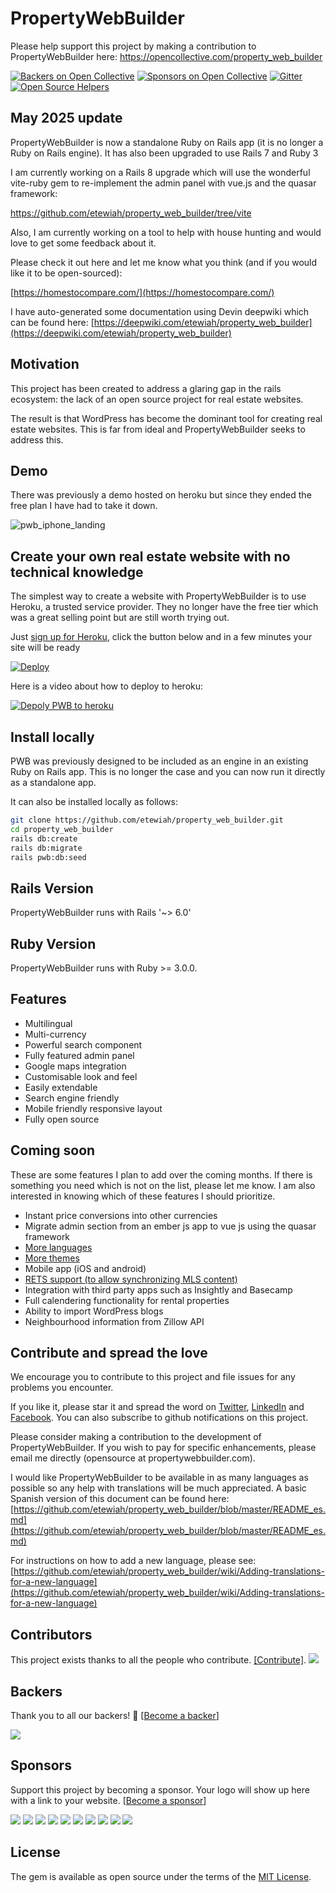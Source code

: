 # PropertyWebBuilder

Please help support this project by making a contribution to PropertyWebBuilder here: https://opencollective.com/property_web_builder

[![Backers on Open Collective](https://opencollective.com/property_web_builder/backers/badge.svg)](#backers)
[![Sponsors on Open Collective](https://opencollective.com/property_web_builder/sponsors/badge.svg)](#sponsors)
[![Gitter](https://badges.gitter.im/dev-1pr/1pr.svg)](https://gitter.im/property_web_builder/Lobby?utm_source=badge&utm_medium=badge&utm_campaign=pr-badge&utm_content=body_badge)
[![Open Source Helpers](https://www.codetriage.com/etewiah/property_web_builder/badges/users.svg)](https://www.codetriage.com/etewiah/property_web_builder)


## May 2025 update

PropertyWebBuilder is now a standalone Ruby on Rails app (it is no longer a Ruby on Rails engine). It has also been upgraded to use Rails 7 and Ruby 3

I am currently working on a Rails 8 upgrade which will use the wonderful vite-ruby gem to re-implement the admin panel with vue.js and the quasar framework:

https://github.com/etewiah/property_web_builder/tree/vite

Also, I am currently working on a tool to help with house hunting and would love to get some feedback about it.

Please check it out here and let me know what you think (and if you would like it to be open-sourced):

[https://homestocompare.com/](https://homestocompare.com/)

I have auto-generated some documentation using Devin deepwiki which can be found here:
[https://deepwiki.com/etewiah/property_web_builder](https://deepwiki.com/etewiah/property_web_builder)

## Motivation

This project has been created to address a glaring gap in the rails ecosystem: the lack of an open source project for real estate websites.

The result is that WordPress has become the dominant tool for creating real estate websites.  This is far from ideal and PropertyWebBuilder seeks to address this.


## Demo

<!-- You can try out a demo at [https://pwb-v2.herokuapp.com](https://pwb-v2.herokuapp.com/)

To see the admin panel, login as user admin@example.com with a password of "pwb123456". -->

There was previously a demo hosted on heroku but since they ended the free plan I have had to take it down.

![pwb_iphone_landing](https://cloud.githubusercontent.com/assets/1741198/22990222/bfec0168-f3b8-11e6-89df-b950c4979970.png)


## Create your own real estate website with no technical knowledge

The simplest way to create a website with PropertyWebBuilder is to use Heroku, a trusted service provider.  They no longer have the free tier which was a great selling point but are still worth trying out.

Just [sign up for Heroku](https://signup.heroku.com/identity), click the button below and in a few minutes your site will be ready

[![Deploy](https://www.herokucdn.com/deploy/button.svg)](https://heroku.com/deploy?template=https://github.com/etewiah/property_web_builder)

Here is a video about how to deploy to heroku:

[![Depoly PWB to heroku](http://img.youtube.com/vi/hyapXTwGyr4/0.jpg)](http://www.youtube.com/watch?v=hyapXTwGyr4 "Deploy PWB to heroku")


## Install locally

PWB was previously designed to be included as an engine in an existing Ruby on Rails app. This is no longer the case and you can now run it directly as a standalone app.

It can also be installed locally as follows:

```bash
git clone https://github.com/etewiah/property_web_builder.git
cd property_web_builder
rails db:create
rails db:migrate
rails pwb:db:seed
```

## Rails Version

PropertyWebBuilder runs with Rails '~> 6.0'

## Ruby Version

PropertyWebBuilder runs with Ruby >= 3.0.0.


## Features

* Multilingual
* Multi-currency
* Powerful search component
* Fully featured admin panel
* Google maps integration
* Customisable look and feel
* Easily extendable
* Search engine friendly
* Mobile friendly responsive layout
* Fully open source

## Coming soon

These are some features I plan to add over the coming months.  If there is something you need which is not on the list, please let me know.  I am also interested in knowing which of these features I should prioritize.

* Instant price conversions into other currencies
* Migrate admin section from an ember js app to vue js using the quasar framework
* [More languages](https://github.com/etewiah/property_web_builder/issues/4)
* [More themes](https://github.com/etewiah/property_web_builder/issues/3)
* Mobile app (iOS and android)
* [RETS support (to allow synchronizing MLS content)](https://github.com/etewiah/property_web_builder/issues/2)
* Integration with third party apps such as Insightly and Basecamp
* Full calendering functionality for rental properties
* Ability to import WordPress blogs
* Neighbourhood information from Zillow API


## Contribute and spread the love
We encourage you to contribute to this project and file issues for any problems you encounter.

If you like it, please star it and spread the word on [Twitter](https://twitter.com/prptywebbuilder), [LinkedIn](https://www.linkedin.com/company/propertywebbuilder) and [Facebook](https://www.facebook.com/propertywebbuilder).  You can also subscribe to github notifications on this project.

Please consider making a contribution to the development of PropertyWebBuilder.  If you wish to pay for specific enhancements, please email me directly (opensource at propertywebbuilder.com).

I would like PropertyWebBuilder to be available in as many languages as possible so any help with translations will be much appreciated.  A basic Spanish version of this document can be found here:
[https://github.com/etewiah/property_web_builder/blob/master/README_es.md](https://github.com/etewiah/property_web_builder/blob/master/README_es.md)

For instructions on how to add a new language, please see:
[https://github.com/etewiah/property_web_builder/wiki/Adding-translations-for-a-new-language](https://github.com/etewiah/property_web_builder/wiki/Adding-translations-for-a-new-language)
<!--
---

Thanks to the awesome [Locale](http://www.localeapp.com/) contributing to the translations is super easy!

- Edit the translations directly on the [property_web_builder](http://www.localeapp.com/projects/public?search=property_web_builder) project on Locale.
- **That's it!**
- The maintainer will then pull translations from the Locale project and push to Github.
-->

## Contributors

This project exists thanks to all the people who contribute. [[Contribute]](CONTRIBUTING.md).
<a href="https://github.com/etewiah/property_web_builder/graphs/contributors"><img src="https://opencollective.com/property_web_builder/contributors.svg?width=890" /></a>


## Backers

Thank you to all our backers! 🙏 [[Become a backer](https://opencollective.com/property_web_builder#backer)]

<a href="https://opencollective.com/property_web_builder#backers" target="_blank"><img src="https://opencollective.com/property_web_builder/backers.svg?width=890"></a>


## Sponsors

Support this project by becoming a sponsor. Your logo will show up here with a link to your website. [[Become a sponsor](https://opencollective.com/property_web_builder#sponsor)]

<a href="https://opencollective.com/property_web_builder/sponsor/0/website" target="_blank"><img src="https://opencollective.com/property_web_builder/sponsor/0/avatar.svg"></a>
<a href="https://opencollective.com/property_web_builder/sponsor/1/website" target="_blank"><img src="https://opencollective.com/property_web_builder/sponsor/1/avatar.svg"></a>
<a href="https://opencollective.com/property_web_builder/sponsor/2/website" target="_blank"><img src="https://opencollective.com/property_web_builder/sponsor/2/avatar.svg"></a>
<a href="https://opencollective.com/property_web_builder/sponsor/3/website" target="_blank"><img src="https://opencollective.com/property_web_builder/sponsor/3/avatar.svg"></a>
<a href="https://opencollective.com/property_web_builder/sponsor/4/website" target="_blank"><img src="https://opencollective.com/property_web_builder/sponsor/4/avatar.svg"></a>
<a href="https://opencollective.com/property_web_builder/sponsor/5/website" target="_blank"><img src="https://opencollective.com/property_web_builder/sponsor/5/avatar.svg"></a>
<a href="https://opencollective.com/property_web_builder/sponsor/6/website" target="_blank"><img src="https://opencollective.com/property_web_builder/sponsor/6/avatar.svg"></a>
<a href="https://opencollective.com/property_web_builder/sponsor/7/website" target="_blank"><img src="https://opencollective.com/property_web_builder/sponsor/7/avatar.svg"></a>
<a href="https://opencollective.com/property_web_builder/sponsor/8/website" target="_blank"><img src="https://opencollective.com/property_web_builder/sponsor/8/avatar.svg"></a>
<a href="https://opencollective.com/property_web_builder/sponsor/9/website" target="_blank"><img src="https://opencollective.com/property_web_builder/sponsor/9/avatar.svg"></a>



## License
The gem is available as open source under the terms of the [MIT License](http://opensource.org/licenses/MIT).

